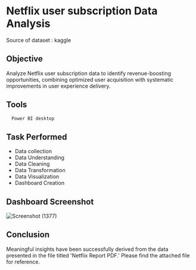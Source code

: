 
# Netflix user subscription Data Analysis
Source of dataset : kaggle


## Objective
Analyze Netflix user subscription data to identify revenue-boosting opportunities, combining optimized user acquisition with systematic improvements in user experience delivery.
## Tools



```bash
  Power BI desktop
```
    
## Task Performed

- Data collection
- Data Understanding
- Data Cleaning
- Data Transformation
- Data Visualization
- Dashboard Creation


## Dashboard Screenshot

![Screenshot (1377)](https://github.com/Noorain-Raza-coder/House-Price-Prediction/assets/113137065/e59d1660-2945-43e1-af1b-2d220a9e1ba0)


## Conclusion
Meaningful insights have been successfully derived from the data presented in the file titled 'Netflix Report PDF.' Please find the attached file for reference.
